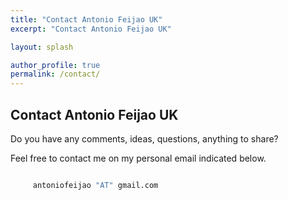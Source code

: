 ```yaml
---
title: "Contact Antonio Feijao UK"
excerpt: "Contact Antonio Feijao UK"

layout: splash

author_profile: true
permalink: /contact/
---
```


## Contact Antonio Feijao UK

Do you have any comments, ideas, questions, anything to share?

Feel free to contact me on my personal email indicated below.

```python

     antoniofeijao "AT" gmail.com

```
